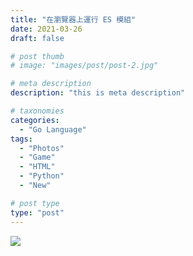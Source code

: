 ```yaml
---
title: "在瀏覽器上運行 ES 模組"
date: 2021-03-26
draft: false

# post thumb
# image: "images/post/post-2.jpg"

# meta description
description: "this is meta description"

# taxonomies
categories: 
  - "Go Language"
tags:
  - "Photos"
  - "Game"
  - "HTML"
  - "Python"
  - "New"

# post type
type: "post"
---
```


![](https://i.imgur.com/acB6loS.png)
